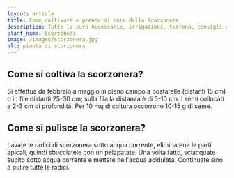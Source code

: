 ```yaml
---
layout: article
title: Come coltivare e prendersi cura della Scorzonera
description: Tutte le cure necessarie, irrigazioni, terreno, consigli e molto altro sulla coltivazione della Scorzonera
plant_name: Scorzonera
image: /images/scorzonera.jpg
alt: pianta di scorzonera
---
```


## Come si coltiva la scorzonera?

 Si effettua da febbraio a maggio in pieno campo a postarelle (distanti 15 cm) o in file distanti 25-30 cm; sulla fila la distanza è di 5-10 cm. I semi collocati a 2-3 cm di profondità. Per 10 mq di coltura occorrono 10-15 g di seme.

## Come si pulisce la scorzonera?

Lavate le radici di scorzonera sotto acqua corrente, eliminatene le parti apicali, quindi sbucciatele con un pelapatate. Una volta fatto, sciacquate subito sotto acqua corrente e mettete nell'acqua acidulata. Continuate sino a pulire tutte le radici.

